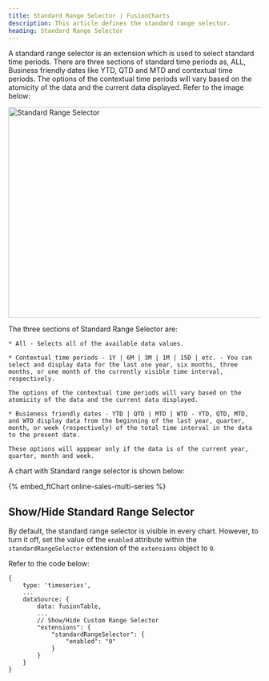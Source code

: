 ```yaml
---
title: Standard Range Selector | FusionCharts
description: This article defines the standard range selector.
heading: Standard Range Selector
---
```


A standard range selector is an extension which is used to select standard time periods. There are three sections of standard time periods as, ALL, Business friendly dates like YTD, QTD and MTD and contextual time periods.  The options of the contextual time periods will vary based on the atomicity of the data and the current data displayed. Refer to the image below:

<img src="{% site.baseurl %}/images/fusiontime-component-standard-range-selector.png" alt="Standard Range Selector" width="700" height="420">

The three sections of Standard Range Selector are:

    * All - Selects all of the available data values.

    * Contextual time periods - 1Y | 6M | 3M | 1M | 15D | etc. - You can select and display data for the last one year, six months, three months, or one month of the currently visible time interval, respectively. 

    The options of the contextual time periods will vary based on the atomicity of the data and the current data displayed.

    * Busieness friendly dates - YTD | QTD | MTD | WTD - YTD, QTD, MTD, and WTD display data from the beginning of the last year, quarter, month, or week (respectively) of the total time interval in the data to the present date. 

    These options will apppear only if the data is of the current year, quarter, month and week. 

A chart with Standard range selector is shown below:

{% embed_ftChart online-sales-multi-series %}

## Show/Hide Standard Range Selector

By default, the standard range selector is visible in every chart. However, to turn it off, set the value of the `enabled` attribute within the `standardRangeSelector` extension of the `extensions` object to `0`.

Refer to the code below:

```
{
    type: 'timeseries',
    ...
    dataSource: {
        data: fusionTable,
        ...
        // Show/Hide Custom Range Selector
        "extensions": {
			"standardRangeSelector": {
				"enabled": "0"
			}
		}
    }
}
```

